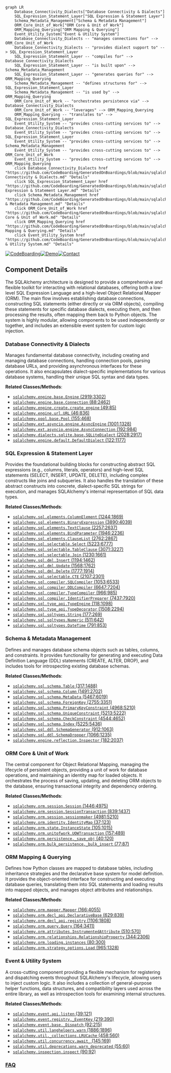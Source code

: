 ```mermaid
graph LR
    Database_Connectivity_Dialects["Database Connectivity & Dialects"]
    SQL_Expression_Statement_Layer["SQL Expression & Statement Layer"]
    Schema_Metadata_Management["Schema & Metadata Management"]
    ORM_Core_Unit_of_Work["ORM Core & Unit of Work"]
    ORM_Mapping_Querying["ORM Mapping & Querying"]
    Event_Utility_System["Event & Utility System"]
    Database_Connectivity_Dialects -- "manages connections for" --> ORM_Core_Unit_of_Work
    Database_Connectivity_Dialects -- "provides dialect support to" --> SQL_Expression_Statement_Layer
    SQL_Expression_Statement_Layer -- "compiles for" --> Database_Connectivity_Dialects
    SQL_Expression_Statement_Layer -- "is built upon" --> Schema_Metadata_Management
    SQL_Expression_Statement_Layer -- "generates queries for" --> ORM_Mapping_Querying
    Schema_Metadata_Management -- "defines structures for" --> SQL_Expression_Statement_Layer
    Schema_Metadata_Management -- "is used by" --> ORM_Mapping_Querying
    ORM_Core_Unit_of_Work -- "orchestrates persistence via" --> Database_Connectivity_Dialects
    ORM_Core_Unit_of_Work -- "leverages" --> ORM_Mapping_Querying
    ORM_Mapping_Querying -- "translates to" --> SQL_Expression_Statement_Layer
    Event_Utility_System -- "provides cross-cutting services to" --> Database_Connectivity_Dialects
    Event_Utility_System -- "provides cross-cutting services to" --> SQL_Expression_Statement_Layer
    Event_Utility_System -- "provides cross-cutting services to" --> Schema_Metadata_Management
    Event_Utility_System -- "provides cross-cutting services to" --> ORM_Core_Unit_of_Work
    Event_Utility_System -- "provides cross-cutting services to" --> ORM_Mapping_Querying
    click Database_Connectivity_Dialects href "https://github.com/CodeBoarding/GeneratedOnBoardings/blob/main/sqlalchemy/Database Connectivity & Dialects.md" "Details"
    click SQL_Expression_Statement_Layer href "https://github.com/CodeBoarding/GeneratedOnBoardings/blob/main/sqlalchemy/SQL Expression & Statement Layer.md" "Details"
    click Schema_Metadata_Management href "https://github.com/CodeBoarding/GeneratedOnBoardings/blob/main/sqlalchemy/Schema & Metadata Management.md" "Details"
    click ORM_Core_Unit_of_Work href "https://github.com/CodeBoarding/GeneratedOnBoardings/blob/main/sqlalchemy/ORM Core & Unit of Work.md" "Details"
    click ORM_Mapping_Querying href "https://github.com/CodeBoarding/GeneratedOnBoardings/blob/main/sqlalchemy/ORM Mapping & Querying.md" "Details"
    click Event_Utility_System href "https://github.com/CodeBoarding/GeneratedOnBoardings/blob/main/sqlalchemy/Event & Utility System.md" "Details"
```
[![CodeBoarding](https://img.shields.io/badge/Generated%20by-CodeBoarding-9cf?style=flat-square)](https://github.com/CodeBoarding/GeneratedOnBoardings)[![Demo](https://img.shields.io/badge/Try%20our-Demo-blue?style=flat-square)](https://www.codeboarding.org/demo)[![Contact](https://img.shields.io/badge/Contact%20us%20-%20contact@codeboarding.org-lightgrey?style=flat-square)](mailto:contact@codeboarding.org)

## Component Details

The SQLAlchemy architecture is designed to provide a comprehensive and flexible toolkit for interacting with relational databases, offering both a low-level SQL Expression Language and a high-level Object Relational Mapper (ORM). The main flow involves establishing database connections, constructing SQL statements (either directly or via ORM objects), compiling these statements for specific database dialects, executing them, and then processing the results, often mapping them back to Python objects. The system is highly modular, allowing components to be used independently or together, and includes an extensible event system for custom logic injection.

### Database Connectivity & Dialects
Manages fundamental database connectivity, including creating and managing database connections, handling connection pools, parsing database URLs, and providing asynchronous interfaces for these operations. It also encapsulates dialect-specific implementations for various database systems, handling their unique SQL syntax and data types.


**Related Classes/Methods**:

- <a href="https://github.com/sqlalchemy/sqlalchemy/blob/master/lib/sqlalchemy/engine/base.py#L2919-L3302" target="_blank" rel="noopener noreferrer">`sqlalchemy.engine.base.Engine` (2919:3302)</a>
- <a href="https://github.com/sqlalchemy/sqlalchemy/blob/master/lib/sqlalchemy/engine/base.py#L88-L2462" target="_blank" rel="noopener noreferrer">`sqlalchemy.engine.base.Connection` (88:2462)</a>
- <a href="https://github.com/sqlalchemy/sqlalchemy/blob/master/lib/sqlalchemy/engine/create.py#L49-L85" target="_blank" rel="noopener noreferrer">`sqlalchemy.engine.create.create_engine` (49:85)</a>
- <a href="https://github.com/sqlalchemy/sqlalchemy/blob/master/lib/sqlalchemy/engine/url.py#L46-L836" target="_blank" rel="noopener noreferrer">`sqlalchemy.engine.url.URL` (46:836)</a>
- <a href="https://github.com/sqlalchemy/sqlalchemy/blob/master/lib/sqlalchemy/pool/base.py#L155-L468" target="_blank" rel="noopener noreferrer">`sqlalchemy.pool.base.Pool` (155:468)</a>
- <a href="https://github.com/sqlalchemy/sqlalchemy/blob/master/lib/sqlalchemy/ext/asyncio/engine.py#L1001-L1328" target="_blank" rel="noopener noreferrer">`sqlalchemy.ext.asyncio.engine.AsyncEngine` (1001:1328)</a>
- <a href="https://github.com/sqlalchemy/sqlalchemy/blob/master/lib/sqlalchemy/ext/asyncio/engine.py#L192-L984" target="_blank" rel="noopener noreferrer">`sqlalchemy.ext.asyncio.engine.AsyncConnection` (192:984)</a>
- <a href="https://github.com/sqlalchemy/sqlalchemy/blob/master/lib/sqlalchemy/dialects/sqlite/base.py#L2028-L2917" target="_blank" rel="noopener noreferrer">`sqlalchemy.dialects.sqlite.base.SQLiteDialect` (2028:2917)</a>
- <a href="https://github.com/sqlalchemy/sqlalchemy/blob/master/lib/sqlalchemy/engine/default.py#L122-L1177" target="_blank" rel="noopener noreferrer">`sqlalchemy.engine.default.DefaultDialect` (122:1177)</a>


### SQL Expression & Statement Layer
Provides the foundational building blocks for constructing abstract SQL expressions (e.g., columns, literals, operators) and high-level SQL statements (SELECT, INSERT, UPDATE, DELETE), including complex constructs like joins and subqueries. It also handles the translation of these abstract constructs into concrete, dialect-specific SQL strings for execution, and manages SQLAlchemy's internal representation of SQL data types.


**Related Classes/Methods**:

- <a href="https://github.com/sqlalchemy/sqlalchemy/blob/master/lib/sqlalchemy/sql/elements.py#L1244-L1869" target="_blank" rel="noopener noreferrer">`sqlalchemy.sql.elements.ColumnElement` (1244:1869)</a>
- <a href="https://github.com/sqlalchemy/sqlalchemy/blob/master/lib/sqlalchemy/sql/elements.py#L3890-L4039" target="_blank" rel="noopener noreferrer">`sqlalchemy.sql.elements.BinaryExpression` (3890:4039)</a>
- <a href="https://github.com/sqlalchemy/sqlalchemy/blob/master/lib/sqlalchemy/sql/elements.py#L2257-L2637" target="_blank" rel="noopener noreferrer">`sqlalchemy.sql.elements.TextClause` (2257:2637)</a>
- <a href="https://github.com/sqlalchemy/sqlalchemy/blob/master/lib/sqlalchemy/sql/elements.py#L1946-L2236" target="_blank" rel="noopener noreferrer">`sqlalchemy.sql.elements.BindParameter` (1946:2236)</a>
- <a href="https://github.com/sqlalchemy/sqlalchemy/blob/master/lib/sqlalchemy/sql/elements.py#L2762-L2867" target="_blank" rel="noopener noreferrer">`sqlalchemy.sql.elements.ClauseList` (2762:2867)</a>
- <a href="https://github.com/sqlalchemy/sqlalchemy/blob/master/lib/sqlalchemy/sql/selectable.py#L5223-L6777" target="_blank" rel="noopener noreferrer">`sqlalchemy.sql.selectable.Select` (5223:6777)</a>
- <a href="https://github.com/sqlalchemy/sqlalchemy/blob/master/lib/sqlalchemy/sql/selectable.py#L3071-L3227" target="_blank" rel="noopener noreferrer">`sqlalchemy.sql.selectable.TableClause` (3071:3227)</a>
- <a href="https://github.com/sqlalchemy/sqlalchemy/blob/master/lib/sqlalchemy/sql/selectable.py#L1230-L1661" target="_blank" rel="noopener noreferrer">`sqlalchemy.sql.selectable.Join` (1230:1661)</a>
- <a href="https://github.com/sqlalchemy/sqlalchemy/blob/master/lib/sqlalchemy/sql/dml.py#L1194-L1462" target="_blank" rel="noopener noreferrer">`sqlalchemy.sql.dml.Insert` (1194:1462)</a>
- <a href="https://github.com/sqlalchemy/sqlalchemy/blob/master/lib/sqlalchemy/sql/dml.py#L1568-L1762" target="_blank" rel="noopener noreferrer">`sqlalchemy.sql.dml.Update` (1568:1762)</a>
- <a href="https://github.com/sqlalchemy/sqlalchemy/blob/master/lib/sqlalchemy/sql/dml.py#L1777-L1914" target="_blank" rel="noopener noreferrer">`sqlalchemy.sql.dml.Delete` (1777:1914)</a>
- <a href="https://github.com/sqlalchemy/sqlalchemy/blob/master/lib/sqlalchemy/sql/selectable.py#L2107-L2301" target="_blank" rel="noopener noreferrer">`sqlalchemy.sql.selectable.CTE` (2107:2301)</a>
- <a href="https://github.com/sqlalchemy/sqlalchemy/blob/master/lib/sqlalchemy/sql/compiler.py#L1053-L6533" target="_blank" rel="noopener noreferrer">`sqlalchemy.sql.compiler.SQLCompiler` (1053:6533)</a>
- <a href="https://github.com/sqlalchemy/sqlalchemy/blob/master/lib/sqlalchemy/sql/compiler.py#L6647-L7204" target="_blank" rel="noopener noreferrer">`sqlalchemy.sql.compiler.DDLCompiler` (6647:7204)</a>
- <a href="https://github.com/sqlalchemy/sqlalchemy/blob/master/lib/sqlalchemy/sql/compiler.py#L966-L985" target="_blank" rel="noopener noreferrer">`sqlalchemy.sql.compiler.TypeCompiler` (966:985)</a>
- <a href="https://github.com/sqlalchemy/sqlalchemy/blob/master/lib/sqlalchemy/sql/compiler.py#L7437-L7920" target="_blank" rel="noopener noreferrer">`sqlalchemy.sql.compiler.IdentifierPreparer` (7437:7920)</a>
- <a href="https://github.com/sqlalchemy/sqlalchemy/blob/master/lib/sqlalchemy/sql/type_api.py#L118-L1098" target="_blank" rel="noopener noreferrer">`sqlalchemy.sql.type_api.TypeEngine` (118:1098)</a>
- <a href="https://github.com/sqlalchemy/sqlalchemy/blob/master/lib/sqlalchemy/sql/type_api.py#L1508-L2294" target="_blank" rel="noopener noreferrer">`sqlalchemy.sql.type_api.TypeDecorator` (1508:2294)</a>
- <a href="https://github.com/sqlalchemy/sqlalchemy/blob/master/lib/sqlalchemy/sql/sqltypes.py#L177-L269" target="_blank" rel="noopener noreferrer">`sqlalchemy.sql.sqltypes.String` (177:269)</a>
- <a href="https://github.com/sqlalchemy/sqlalchemy/blob/master/lib/sqlalchemy/sql/sqltypes.py#L511-L642" target="_blank" rel="noopener noreferrer">`sqlalchemy.sql.sqltypes.Numeric` (511:642)</a>
- <a href="https://github.com/sqlalchemy/sqlalchemy/blob/master/lib/sqlalchemy/sql/sqltypes.py#L791-L853" target="_blank" rel="noopener noreferrer">`sqlalchemy.sql.sqltypes.DateTime` (791:853)</a>


### Schema & Metadata Management
Defines and manages database schema objects such as tables, columns, and constraints. It provides functionality for generating and executing Data Definition Language (DDL) statements (CREATE, ALTER, DROP), and includes tools for introspecting existing database schemas.


**Related Classes/Methods**:

- <a href="https://github.com/sqlalchemy/sqlalchemy/blob/master/lib/sqlalchemy/sql/schema.py#L317-L1488" target="_blank" rel="noopener noreferrer">`sqlalchemy.sql.schema.Table` (317:1488)</a>
- <a href="https://github.com/sqlalchemy/sqlalchemy/blob/master/lib/sqlalchemy/sql/schema.py#L1491-L2702" target="_blank" rel="noopener noreferrer">`sqlalchemy.sql.schema.Column` (1491:2702)</a>
- <a href="https://github.com/sqlalchemy/sqlalchemy/blob/master/lib/sqlalchemy/sql/schema.py#L5467-L6019" target="_blank" rel="noopener noreferrer">`sqlalchemy.sql.schema.MetaData` (5467:6019)</a>
- <a href="https://github.com/sqlalchemy/sqlalchemy/blob/master/lib/sqlalchemy/sql/schema.py#L2755-L3351" target="_blank" rel="noopener noreferrer">`sqlalchemy.sql.schema.ForeignKey` (2755:3351)</a>
- <a href="https://github.com/sqlalchemy/sqlalchemy/blob/master/lib/sqlalchemy/sql/schema.py#L4968-L5210" target="_blank" rel="noopener noreferrer">`sqlalchemy.sql.schema.PrimaryKeyConstraint` (4968:5210)</a>
- <a href="https://github.com/sqlalchemy/sqlalchemy/blob/master/lib/sqlalchemy/sql/schema.py#L5213-L5222" target="_blank" rel="noopener noreferrer">`sqlalchemy.sql.schema.UniqueConstraint` (5213:5222)</a>
- <a href="https://github.com/sqlalchemy/sqlalchemy/blob/master/lib/sqlalchemy/sql/schema.py#L4544-L4652" target="_blank" rel="noopener noreferrer">`sqlalchemy.sql.schema.CheckConstraint` (4544:4652)</a>
- <a href="https://github.com/sqlalchemy/sqlalchemy/blob/master/lib/sqlalchemy/sql/schema.py#L5225-L5436" target="_blank" rel="noopener noreferrer">`sqlalchemy.sql.schema.Index` (5225:5436)</a>
- <a href="https://github.com/sqlalchemy/sqlalchemy/blob/master/lib/sqlalchemy/sql/ddl.py#L912-L1063" target="_blank" rel="noopener noreferrer">`sqlalchemy.sql.ddl.SchemaGenerator` (912:1063)</a>
- <a href="https://github.com/sqlalchemy/sqlalchemy/blob/master/lib/sqlalchemy/sql/ddl.py#L1066-L1235" target="_blank" rel="noopener noreferrer">`sqlalchemy.sql.ddl.SchemaDropper` (1066:1235)</a>
- <a href="https://github.com/sqlalchemy/sqlalchemy/blob/master/lib/sqlalchemy/engine/reflection.py#L182-L2037" target="_blank" rel="noopener noreferrer">`sqlalchemy.engine.reflection.Inspector` (182:2037)</a>


### ORM Core & Unit of Work
The central component for Object Relational Mapping, managing the lifecycle of persistent objects, providing a unit of work for database operations, and maintaining an identity map for loaded objects. It orchestrates the process of saving, updating, and deleting ORM objects to the database, ensuring transactional integrity and dependency ordering.


**Related Classes/Methods**:

- <a href="https://github.com/sqlalchemy/sqlalchemy/blob/master/lib/sqlalchemy/orm/session.py#L1446-L4975" target="_blank" rel="noopener noreferrer">`sqlalchemy.orm.session.Session` (1446:4975)</a>
- <a href="https://github.com/sqlalchemy/sqlalchemy/blob/master/lib/sqlalchemy/orm/session.py#L839-L1437" target="_blank" rel="noopener noreferrer">`sqlalchemy.orm.session.SessionTransaction` (839:1437)</a>
- <a href="https://github.com/sqlalchemy/sqlalchemy/blob/master/lib/sqlalchemy/orm/session.py#L4981-L5210" target="_blank" rel="noopener noreferrer">`sqlalchemy.orm.session.sessionmaker` (4981:5210)</a>
- <a href="https://github.com/sqlalchemy/sqlalchemy/blob/master/lib/sqlalchemy/orm/identity.py#L37-L123" target="_blank" rel="noopener noreferrer">`sqlalchemy.orm.identity.IdentityMap` (37:123)</a>
- <a href="https://github.com/sqlalchemy/sqlalchemy/blob/master/lib/sqlalchemy/orm/state.py#L105-L1015" target="_blank" rel="noopener noreferrer">`sqlalchemy.orm.state.InstanceState` (105:1015)</a>
- <a href="https://github.com/sqlalchemy/sqlalchemy/blob/master/lib/sqlalchemy/orm/unitofwork.py#L157-L489" target="_blank" rel="noopener noreferrer">`sqlalchemy.orm.unitofwork.UOWTransaction` (157:489)</a>
- <a href="https://github.com/sqlalchemy/sqlalchemy/blob/master/lib/sqlalchemy/orm/persistence.py#L40-L120" target="_blank" rel="noopener noreferrer">`sqlalchemy.orm.persistence._save_obj` (40:120)</a>
- <a href="https://github.com/sqlalchemy/sqlalchemy/blob/master/lib/sqlalchemy/orm/bulk_persistence.py#L77-L87" target="_blank" rel="noopener noreferrer">`sqlalchemy.orm.bulk_persistence._bulk_insert` (77:87)</a>


### ORM Mapping & Querying
Defines how Python classes are mapped to database tables, including inheritance strategies and the declarative base system for model definition. It provides the object-oriented interface for constructing and executing database queries, translating them into SQL statements and loading results into mapped objects, and manages object attributes and relationships.


**Related Classes/Methods**:

- <a href="https://github.com/sqlalchemy/sqlalchemy/blob/master/lib/sqlalchemy/orm/mapper.py#L166-L4055" target="_blank" rel="noopener noreferrer">`sqlalchemy.orm.mapper.Mapper` (166:4055)</a>
- <a href="https://github.com/sqlalchemy/sqlalchemy/blob/master/lib/sqlalchemy/orm/decl_api.py#L629-L839" target="_blank" rel="noopener noreferrer">`sqlalchemy.orm.decl_api.DeclarativeBase` (629:839)</a>
- <a href="https://github.com/sqlalchemy/sqlalchemy/blob/master/lib/sqlalchemy/orm/decl_api.py#L1106-L1808" target="_blank" rel="noopener noreferrer">`sqlalchemy.orm.decl_api.registry` (1106:1808)</a>
- <a href="https://github.com/sqlalchemy/sqlalchemy/blob/master/lib/sqlalchemy/orm/query.py#L164-L3411" target="_blank" rel="noopener noreferrer">`sqlalchemy.orm.query.Query` (164:3411)</a>
- <a href="https://github.com/sqlalchemy/sqlalchemy/blob/master/lib/sqlalchemy/orm/attributes.py#L510-L570" target="_blank" rel="noopener noreferrer">`sqlalchemy.orm.attributes.InstrumentedAttribute` (510:570)</a>
- <a href="https://github.com/sqlalchemy/sqlalchemy/blob/master/lib/sqlalchemy/orm/relationships.py#L344-L2306" target="_blank" rel="noopener noreferrer">`sqlalchemy.orm.relationships.RelationshipProperty` (344:2306)</a>
- <a href="https://github.com/sqlalchemy/sqlalchemy/blob/master/lib/sqlalchemy/orm/loading.py#L80-L300" target="_blank" rel="noopener noreferrer">`sqlalchemy.orm.loading.instances` (80:300)</a>
- <a href="https://github.com/sqlalchemy/sqlalchemy/blob/master/lib/sqlalchemy/orm/strategy_options.py#L965-L1328" target="_blank" rel="noopener noreferrer">`sqlalchemy.orm.strategy_options.Load` (965:1328)</a>


### Event & Utility System
A cross-cutting component providing a flexible mechanism for registering and dispatching events throughout SQLAlchemy's lifecycle, allowing users to inject custom logic. It also includes a collection of general-purpose helper functions, data structures, and compatibility layers used across the entire library, as well as introspection tools for examining internal structures.


**Related Classes/Methods**:

- <a href="https://github.com/sqlalchemy/sqlalchemy/blob/master/lib/sqlalchemy/event/api.py#L39-L121" target="_blank" rel="noopener noreferrer">`sqlalchemy.event.api.listen` (39:121)</a>
- <a href="https://github.com/sqlalchemy/sqlalchemy/blob/master/lib/sqlalchemy/event/registry.py#L219-L390" target="_blank" rel="noopener noreferrer">`sqlalchemy.event.registry._EventKey` (219:390)</a>
- <a href="https://github.com/sqlalchemy/sqlalchemy/blob/master/lib/sqlalchemy/event/base.py#L92-L215" target="_blank" rel="noopener noreferrer">`sqlalchemy.event.base._Dispatch` (92:215)</a>
- <a href="https://github.com/sqlalchemy/sqlalchemy/blob/master/lib/sqlalchemy/util/langhelpers.py#L1886-L1896" target="_blank" rel="noopener noreferrer">`sqlalchemy.util.langhelpers.warn` (1886:1896)</a>
- <a href="https://github.com/sqlalchemy/sqlalchemy/blob/master/lib/sqlalchemy/util/_collections.py#L458-L560" target="_blank" rel="noopener noreferrer">`sqlalchemy.util._collections.LRUCache` (458:560)</a>
- <a href="https://github.com/sqlalchemy/sqlalchemy/blob/master/lib/sqlalchemy/util/concurrency.py#L145-L169" target="_blank" rel="noopener noreferrer">`sqlalchemy.util.concurrency.await_` (145:169)</a>
- <a href="https://github.com/sqlalchemy/sqlalchemy/blob/master/lib/sqlalchemy/util/deprecations.py#L55-L60" target="_blank" rel="noopener noreferrer">`sqlalchemy.util.deprecations.warn_deprecated` (55:60)</a>
- <a href="https://github.com/sqlalchemy/sqlalchemy/blob/master/lib/sqlalchemy/inspection.py#L90-L92" target="_blank" rel="noopener noreferrer">`sqlalchemy.inspection.inspect` (90:92)</a>




### [FAQ](https://github.com/CodeBoarding/GeneratedOnBoardings/tree/main?tab=readme-ov-file#faq)
